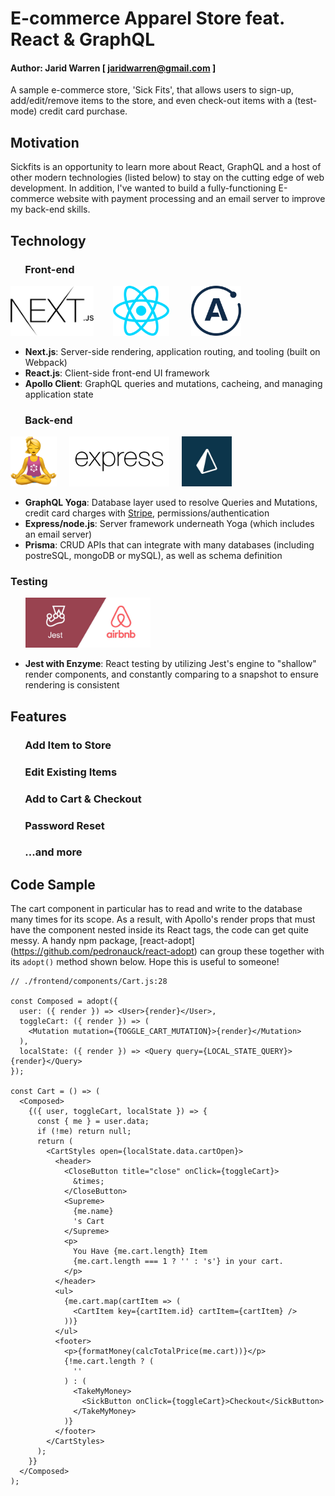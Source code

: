# E-commerce Apparel Store feat. React & GraphQL

#### Author: Jarid Warren [ <jaridwarren@gmail.com> ]

A sample e-commerce store, 'Sick Fits', that allows users to sign-up, add/edit/remove items to the store, and even check-out items with a (test-mode) credit card purchase. 

## __Motivation__

Sickfits is an opportunity to learn more about React, GraphQL and a host of other modern technologies (listed below) to stay on the cutting edge of web development. In addition, I've wanted to build a fully-functioning E-commerce website with payment processing and an email server to improve my back-end skills.

## __Technology__

### &nbsp;&nbsp;&nbsp;&nbsp;&nbsp;&nbsp;Front-end

<img height="80" src="./readme-images/next-js.svg">&nbsp;&nbsp;&nbsp;&nbsp;&nbsp;&nbsp;&nbsp;&nbsp;<img height="80" src="./readme-images/react.svg">&nbsp;&nbsp;&nbsp;&nbsp;&nbsp;&nbsp;&nbsp;&nbsp; <img height="80" src="./readme-images/apollo.svg">
- **Next.js**: Server-side rendering, application routing, and tooling (built on Webpack)
- **React.js**: Client-side front-end UI framework
- **Apollo Client**: GraphQL queries and mutations, cacheing, and managing application state

### &nbsp;&nbsp;&nbsp;&nbsp;&nbsp;&nbsp;Back-end

<img height="80" src="./readme-images/graphql-yoga.png">&nbsp;&nbsp;&nbsp;&nbsp;
<img height="80" src="./readme-images/expressjs.svg">&nbsp;&nbsp;&nbsp;&nbsp; <img height="80" src="./readme-images/prisma.jpg">
- **GraphQL Yoga**: Database layer used to resolve Queries and Mutations, credit card charges with [Stripe](https://www.stripe.com), permissions/authentication
- **Express/node.js**: Server framework underneath Yoga (which includes an email server)
- **Prisma**: CRUD APIs that can integrate with many databases (including postreSQL, mongoDB or mySQL), as well as schema definition

### Testing

&nbsp;&nbsp;&nbsp;&nbsp;&nbsp;&nbsp;<img height="80" src="./readme-images/jest-enzyme.jpeg">

- **Jest with Enzyme**: React testing by utilizing Jest's engine to "shallow" render components, and constantly comparing to a snapshot to ensure rendering is consistent

## __Features__

### &nbsp;&nbsp;&nbsp;&nbsp;&nbsp;&nbsp;Add Item to Store

### &nbsp;&nbsp;&nbsp;&nbsp;&nbsp;&nbsp;Edit Existing Items

### &nbsp;&nbsp;&nbsp;&nbsp;&nbsp;&nbsp;Add to Cart & Checkout

### &nbsp;&nbsp;&nbsp;&nbsp;&nbsp;&nbsp;Password Reset

### &nbsp;&nbsp;&nbsp;&nbsp;&nbsp;&nbsp;...and more

## __Code Sample__

The cart component in particular has to read and write to the database many times for its scope. As a result, with Apollo's render props that must have the component nested inside its React tags, the code can get quite messy. A handy npm package, [react-adopt] (https://github.com/pedronauck/react-adopt) can group these together with its `adopt()` method shown below. Hope this is useful to someone!

```
// ./frontend/components/Cart.js:28

const Composed = adopt({
  user: ({ render }) => <User>{render}</User>,
  toggleCart: ({ render }) => (
    <Mutation mutation={TOGGLE_CART_MUTATION}>{render}</Mutation>
  ),
  localState: ({ render }) => <Query query={LOCAL_STATE_QUERY}>{render}</Query>
});

const Cart = () => (
  <Composed>
    {({ user, toggleCart, localState }) => {
      const { me } = user.data;
      if (!me) return null;
      return (
        <CartStyles open={localState.data.cartOpen}>
          <header>
            <CloseButton title="close" onClick={toggleCart}>
              &times;
            </CloseButton>
            <Supreme>
              {me.name}
              's Cart
            </Supreme>
            <p>
              You Have {me.cart.length} Item
              {me.cart.length === 1 ? '' : 's'} in your cart.
            </p>
          </header>
          <ul>
            {me.cart.map(cartItem => (
              <CartItem key={cartItem.id} cartItem={cartItem} />
            ))}
          </ul>
          <footer>
            <p>{formatMoney(calcTotalPrice(me.cart))}</p>
            {!me.cart.length ? (
              ''
            ) : (
              <TakeMyMoney>
                <SickButton onClick={toggleCart}>Checkout</SickButton>
              </TakeMyMoney>
            )}
          </footer>
        </CartStyles>
      );
    }}
  </Composed>
);

```
